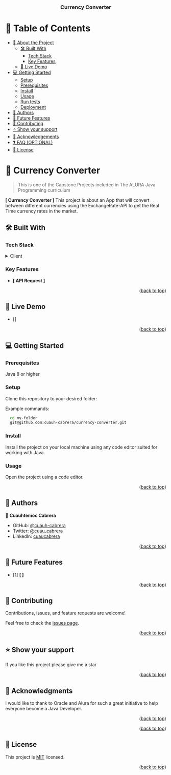 <a name="readme-top"></a>

<div align="center">
  <!--<img src="" alt="logo" width="140"  height="auto" />-->
  <br/>
</div>



<div align="center">

  <br/>

<h3><b>Currency Converter</b></h3>

</div>



# 📗 Table of Contents

- [📖 About the Project](#about-project)
    - [🛠 Built With](#built-with)
        - [Tech Stack](#tech-stack)
        - [Key Features](#key-features)
    - [🚀 Live Demo](#live-demo)
- [💻 Getting Started](#getting-started)
    - [Setup](#setup)
    - [Prerequisites](#prerequisites)
    - [Install](#install)
    - [Usage](#usage)
    - [Run tests](#run-tests)
    - [Deployment](#triangular_flag_on_post-deployment)
- [👥 Authors](#authors)
- [🔭 Future Features](#future-features)
- [🤝 Contributing](#contributing)
- [⭐️ Show your support](#support)
- [🙏 Acknowledgements](#acknowledgements)
- [❓ FAQ (OPTIONAL)](#faq)
- [📝 License](#license)



# 📖 Currency Converter <a name="about-project"></a>

> This is one of the Capstone Projects included in The ALURA Java Programming curriculum

**[ Currency Converter ]**  This project is about an App that will convert between different currencies using the ExchangeRate-API to get the Real Time currency rates in the market.

## 🛠 Built With <a name="built-with"></a>

### Tech Stack <a name="tech-stack"></a>

<details>
  <summary>Client</summary>
  <ul>
    <li><a href="https://html.spec.whatwg.org/">Java 17</a></li>
    <li><a href="https://git-scm.com/">Git</a></li>
  </ul>
</details>

### Key Features <a name="key-features"></a>

- **[ API Request ]**

<p align="right">(<a href="#readme-top">back to top</a>)</p>


## 🚀 Live Demo <a name="live-demo"></a>

- []

<p align="right">(<a href="#readme-top">back to top</a>)</p>


## 💻 Getting Started <a name="getting-started"></a>

### Prerequisites

Java 8 or higher

### Setup

Clone this repository to your desired folder:

Example commands:

```sh
  cd my-folder
  git@github.com:cuauh-cabrera/currency-converter.git
```

### Install

Install the project on your local machine using any code editor suited for working with Java.

### Usage

Open the project using a code editor.

<p align="right">(<a href="#readme-top">back to top</a>)</p>


## 👥 Authors <a name="authors"></a>


👤 **Cuauhtemoc Cabrera**

- GitHub: [@cuauh-cabrera](https://github.com/cuauh-cabrera)
- Twitter: [@cuau_cabrera](https://twitter.com/cuau_cabrera)
- LinkedIn: [cuaucabrera](https://linkedin.com/in/cuaucabrera)

<p align="right">(<a href="#readme-top">back to top</a>)</p>


## 🔭 Future Features <a name="future-features"></a>


- [1] **[  ]**






<p align="right">(<a href="#readme-top">back to top</a>)</p>


## 🤝 Contributing <a name="contributing"></a>

Contributions, issues, and feature requests are welcome!

Feel free to check the [issues page](../../issues/).

<p align="right">(<a href="#readme-top">back to top</a>)</p>


## ⭐️ Show your support <a name="support"></a>

If you like this project please give me a star

<p align="right">(<a href="#readme-top">back to top</a>)</p>


## 🙏 Acknowledgments <a name="acknowledgements"></a>

I would like to thank to Oracle and Alura for such a great initiative to help everyone become a Java Developer.

<p align="right">(<a href="#readme-top">back to top</a>)</p>

<p align="right">(<a href="#readme-top">back to top</a>)</p>



## 📝 License <a name="license"></a>

This project is [MIT](./LICENSE) licensed.

<p align="right">(<a href="#readme-top">back to top</a>)</p>